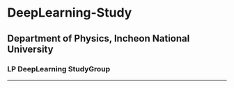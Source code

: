 # DeepLearning-Study
## Department of Physics, Incheon National University 
### LP DeepLearning StudyGroup
---

